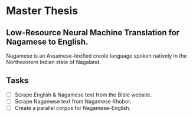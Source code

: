 # Master Thesis
## Low-Resource Neural Machine Translation for Nagamese to English. 
Nagamese is an Assamese-lexified creole language spoken natively in the Northeastern Indian state of Nagaland.

## Tasks
- [ ] Scrape English & Nagamese text from the Bible website.
- [ ] Scrape Nagamese text from Nagamese Khobor.
- [ ] Create a parallel corpus for Nagamese-English.
